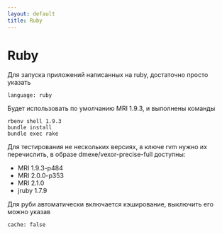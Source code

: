 ```yaml
---
layout: default
title: Ruby
---
```


# Ruby

Для запуска приложений написанных на ruby, достаточно просто указать

    language: ruby

Будет использовать по умолчанию MRI 1.9.3, и выполнены команды

    rbenv shell 1.9.3
    bundle install
    bundle exec rake

Для тестирования не нескольких версиях, в ключе rvm нужно их перечислить,
в образе dmexe/vexor-precise-full  доступны:

* MRI 1.9.3-p484
* MRI 2.0.0-p353
* MRI 2.1.0
* jruby 1.7.9

Для руби автоматически включается кэширование, выключить его можно указав

    cache: false
